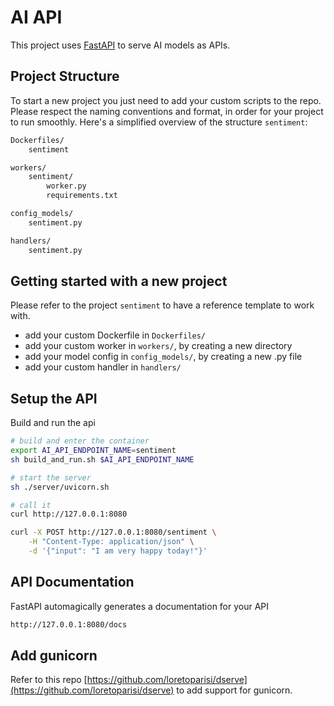 # AI API

This project uses [FastAPI](https://fastapi.tiangolo.com/) to serve AI models as APIs.

## Project Structure

To start a new project you just need to add your custom scripts to the repo.
Please respect the naming conventions and format, in order for your project to run smoothly.
Here's a simplified overview of the structure `sentiment`:

```bash
Dockerfiles/
    sentiment

workers/
    sentiment/
        worker.py
        requirements.txt

config_models/
    sentiment.py

handlers/
    sentiment.py
```

## Getting started with a new project 

Please refer to the project `sentiment` to have a reference template to work with.

* add your custom Dockerfile in `Dockerfiles/`
* add your custom worker in `workers/`, by creating a new directory
* add your model config in `config_models/`, by creating a new .py file
* add your custom handler in  `handlers/`

## Setup the API

Build and run the api

```bash
# build and enter the container
export AI_API_ENDPOINT_NAME=sentiment
sh build_and_run.sh $AI_API_ENDPOINT_NAME

# start the server
sh ./server/uvicorn.sh

# call it
curl http://127.0.0.1:8080

curl -X POST http://127.0.0.1:8080/sentiment \
    -H "Content-Type: application/json" \
    -d '{"input": "I am very happy today!"}' 
```

## API Documentation
FastAPI automagically generates a documentation for your API
```bash
http://127.0.0.1:8080/docs
```

## Add gunicorn
Refer to this repo [https://github.com/loretoparisi/dserve](https://github.com/loretoparisi/dserve) to add support for gunicorn.
